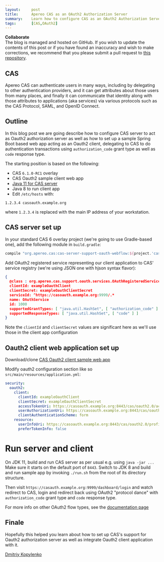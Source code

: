 ```yaml
---
layout:     post
title:      Apereo CAS as an OAuth2 Authorization Server
summary:    Learn how to configure CAS as an OAuth2 Authorization Server and configure Spring Boot client app to work with it
tags:       [CAS,OAuth2]
---
```


<div class="alert alert-success">
  <strong>Collaborate</strong><br/>The blog is managed and hosted on GitHub. If you wish to update the contents of this post or if you have found an inaccuracy and wish to make corrections, we recommend that you please submit a pull request to <a href="https://github.com/apereo/apereo.github.io">this repository</a>.
</div>

## CAS
Apereo CAS can authenticate users in many ways, including by delegating to other authentication providers, and it can get attributes about those users from many places, and finally it can communicate that identity along with those attributes to applications (aka services) via various protocols such as the CAS Protocol, SAML, and OpenID Connect.

## Outline
In this blog post we are going describe how to configure CAS server to act as Oauth2 authorization server as well as how to set up a sample Spring Boot based web app acting as an Oauth2 client, delegating to CAS to do authentication transactions using `authorization_code` grant type as well as `code` response type.

The starting position is based on the following:
- CAS `6.1.0-RC1` overlay
- CAS Oauth2 sample client web app
- [Java 11 for CAS server](https://adoptopenjdk.net/?variant=openjdk11&jvmVariant=hotspot)
- Java 8 to run client app
- Edit `/etc/hosts` with:

```
1.2.3.4 casoauth.example.org
```
where `1.2.3.4` is replaced with the main IP address of your workstation.

## CAS server set up

In your standard CAS 6 overlay project (we're going to use Gradle-based one), add the following module in `build.gradle`:

```gradle
compile "org.apereo.cas:cas-server-support-oauth-webflow:${project.'cas.version'}"
```

Add OAuth2 registered service representing our client application to CAS' service registry (we're using JSON one with hjson syntax flavor):

```json
{
  @class : org.apereo.cas.support.oauth.services.OAuthRegisteredService
  clientId: exampleOauthClient
  clientSecret: exampleOauthClientSecret
  serviceId: ^https://casoauth.example.org:9999/.*
  name: OAuthService
  id: 1000
  supportedGrantTypes: [ "java.util.HashSet", [ "authorization_code" ] ]
  supportedResponseTypes: [ "java.util.HashSet", [ "code" ] ]
}
```

Note the `clientId` and `clientSecret` values are significant here as we'll use those in the client app configuration

## Oauth2 client web application set up

Download/clone [CAS Oauth2 client sample web app](https://github.com/cas-projects/oauth2-sample-java-webapp)

Modify oauth2 configuration section like so `src/main/resources/application.yml`:

```yaml
security:
  oauth2:
    client:
      clientId: exampleOauthClient
      clientSecret: exampleOauthClientSecret
      accessTokenUri: https://casoauth.example.org:8443/cas/oauth2.0/accessToken
      userAuthorizationUri: https://casoauth.example.org:8443/cas/oauth2.0/authorize
      clientAuthenticationScheme: form
    resource:
      userInfoUri: https://casoauth.example.org:8443/cas/oauth2.0/profile
      preferTokenInfo: false
```

# Run server and client

On JDK 11, build and run CAS server as per usual e.g. using `java -jar ...` Make sure it starts on the default port of `8443`.
Switch to JDK 8 and build and run sample app by invoking `./run.sh` from the root of its directory structure.

Then visit `https://casauth.example.org:9999/dashboard/login` and watch redirect to CAS, login and redirect back using OAuth2 "protocol dance" with `authorization_code` grant type and `code` response type.

For more info on other OAuth2 flow types, see the [documentation page](https://apereo.github.io/cas/development/installation/OAuth-OpenId-Authentication.html)

## Finale
Hopefully this helped you learn about how to set up CAS's support for Oauth2 authorization server as well as integrate Oauth2 client application with it.

[Dmitriy Kopylenko](https://github.com/dima767)
